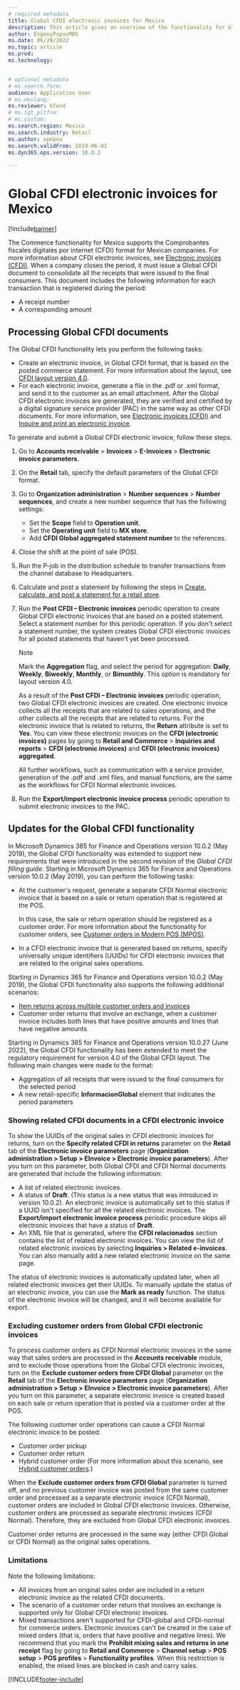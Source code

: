 ```yaml
---
# required metadata
title: Global CFDI electronic invoices for Mexico
description: This article gives an overview of the functionality for Global CFDI electronic invoices for Mexico.
author: EvgenyPopovMBS
ms.date: 06/29/2022
ms.topic: article
ms.prod: 
ms.technology: 


# optional metadata
# ms.search.form:  
audience: Application User
# ms.devlang: 
ms.reviewer: kfend
# ms.tgt_pltfrm: 
# ms.custom: 
ms.search.region: Mexico
ms.search.industry: Retail
ms.author: epopov
ms.search.validFrom: 2019-06-01
ms.dyn365.ops.version: 10.0.2

---
```


# Global CFDI electronic invoices for Mexico 

[!include[banner](../includes/banner.md)]

The Commerce functionality for Mexico supports the Comprobantes fiscales digitales por internet (CFDI) format for Mexican companies. For more information about CFDI electronic invoices, see [Electronic invoices (CFDI)](latam-mex-cfdi-electronic-invoices.md). When a company closes the period, it must issue a Global CFDI document to consolidate all the receipts that were issued to the final consumers. This document includes the following information for each transaction that is registered during the period:

- A receipt number
- A corresponding amount

## Processing Global CFDI documents

The Global CFDI functionality lets you perform the following tasks:

- Create an electronic invoice, in Global CFDI format, that is based on the posted commerce statement. For more information about the layout, see [CFDI layout version 4.0](latam-mex-cfdi-4-0.md).
- For each electronic invoice, generate a file in the .pdf or .xml format, and send it to the customer as an email attachment. After the Global CFDI electronic invoices are generated, they are verified and certified by a digital signature service provider (PAC) in the same way as other CFDI documents. For more information, see [Electronic invoices (CFDI)](latam-mex-cfdi-electronic-invoices.md) and [Inquire and print an electronic invoice](tasks/mx-00010-inquire-print-electronic-invoice.md).

To generate and submit a Global CFDI electronic invoice, follow these steps.

1. Go to **Accounts receivable** \> **Invoices** \> **E-Invoices** \> **Electronic invoice parameters**. 
2. On the **Retail** tab, specify the default parameters of the Global CFDI format.
3. Go to **Organization administration** \> **Number sequences** \> **Number sequences**, and create a new number sequence that has the following settings: 
	
	- Set the **Scope** field to **Operation unit**.
	- Set the **Operating unit** field to **MX store**.
	- Add **CFDI Global aggregated statement number** to the references.

4. Close the shift at the point of sale (POS).
5. Run the P-job in the distribution schedule to transfer transactions from the channel database to Headquarters.
6. Calculate and post a statement by following the steps in [Create, calculate, and post a statement for a retail store](../../retail/tasks/create-calculate-post-statement-retail-store.md).
7. Run the **Post CFDI – Electronic invoices** periodic operation to create Global CFDI electronic invoices that are based on a posted statement. Select a statement number for this periodic operation. If you don't select a statement number, the system creates Global CFDI electronic invoices for all posted statements that haven't yet been processed. 

    > [!NOTE]
    > Mark the **Aggregation** flag, and select the period for aggregation: **Daily**, **Weekly**, **Biweekly**, **Monthly**, or **Bimonthly**. This option is mandatory for layout version 4.0.

    As a result of the **Post CFDI – Electronic invoices** periodic operation, two Global CFDI electronic invoices are created. One electronic invoice collects all the receipts that are related to sales operations, and the other collects all the receipts that are related to returns. For the electronic invoice that is related to returns, the **Return** attribute is set to **Yes**. You can view these electronic invoices on the **CFDI (electronic invoices)** pages by going to **Retail and Commerce** \> **Inquiries and reports** \> **CFDI (electronic invoices)** and **CFDI (electronic invoices) aggregated**.

    All further workflows, such as communication with a service provider, generation of the .pdf and .xml files, and manual functions, are the same as the workflows for CFDI Normal electronic invoices.

8. Run the **Export/import electronic invoice process** periodic operation to submit electronic invoices to the PAC.

## Updates for the Global CFDI functionality

In Microsoft Dynamics 365 for Finance and Operations version 10.0.2 (May 2019), the Global CFDI functionality was extended to support new requirements that were introduced in the second revision of the *Global CFDI filling guide*. Starting in Microsoft Dynamics 365 for Finance and Operations version 10.0.2 (May 2019), you can perform the following tasks:

- At the customer's request, generate a separate CFDI Normal electronic invoice that is based on a sale or return operation that is registered at the POS.

    In this case, the sale or return operation should be registered as a customer order. For more information about the functionality for customer orders, see [Customer orders in Modern POS (MPOS)](/dynamics365/unified-operations/retail/customer-orders-overview).

- In a CFDI electronic invoice that is generated based on returns, specify universally unique identifiers (UUIDs) for CFDI electronic invoices that are related to the original sales operations.

Starting in Dynamics 365 for Finance and Operations version 10.0.2 (May 2019), the Global CFDI functionality also supports the following additional scenarios:

- [Item returns across multiple customer orders and invoices](/dynamics365/unified-operations/retail/multireturn)
- Customer order returns that involve an exchange, when a customer invoice includes both lines that have positive amounts and lines that have negative amounts

Starting in Dynamics 365 for Finance and Operations version 10.0.27 (June 2022), the Global CFDI functionality has been extended to meet the regulatory requirement for version 4.0 of the Global CFDI layout. The following main changes were made to the format:

- Aggregation of all receipts that were issued to the final consumers for the selected period
- A new retail-specific **InformacionGlobal** element that indicates the period parameters


### Showing related CFDI documents in a CFDI electronic invoice

To show the UUIDs of the original sales in CFDI electronic invoices for returns, turn on the **Specify related CFDI in returns** parameter on the **Retail** tab of the **Electronic invoice parameters** page (**Organization administration \> Setup \> EInvoice \> Electronic invoice parameters**). After you turn on this parameter, both Global CFDI and CFDI Normal documents are generated that include the following information:

- A list of related electronic invoices.
- A status of **Draft**. (This status is a new status that was introduced in version 10.0.2). An electronic invoice is automatically set to this status if a UUID isn't specified for all the related electronic invoices. The **Export/import electronic invoice process** periodic procedure skips all electronic invoices that have a status of **Draft**.
- An XML file that is generated, where the **CFDI relacionados** section contains the list of related electronic invoices. You can view the list of related electronic invoices by selecting **Inquiries \> Related e-invoices**. You can also manually add a new related electronic invoice on the same page.

The status of electronic invoices is automatically updated later, when all related electronic invoices get their UUIDs. To manually update the status of an electronic invoice, you can use the **Mark as ready** function. The status of the electronic invoice will be changed, and it will become available for export.

### Excluding customer orders from Global CFDI electronic invoices

To process customer orders as CFDI Normal electronic invoices in the same way that sales orders are processed in the **Accounts receivable** module, and to exclude those operations from the Global CFDI electronic invoices, turn on the **Exclude customer orders from CFDI Global** parameter on the **Retail** tab of the **Electronic invoice parameters** page (**Organization administration \> Setup \> EInvoice \> Electronic invoice parameters**). After you turn on this parameter, a separate electronic invoice is created based on each sale or return operation that is posted via a customer order at the POS.

The following customer order operations can cause a CFDI Normal electronic invoice to be posted:

- Customer order pickup
- Customer order return
- Hybrid customer order (For more information about this scenario, see [Hybrid customer orders](/dynamics365/unified-operations/retail/hybrid-customer-orders).)

When the **Exclude customer orders from CFDI Global** parameter is turned off, and no previous customer invoice was posted from the same customer order and processed as a separate electronic invoice (CFDI Normal), customer orders are included in Global CFDI electronic invoices. Otherwise, customer orders are processed as separate electronic invoices (CFDI Normal). Therefore, they are excluded from Global CFDI electronic invoices.

Customer order returns are processed in the same way (either CFDI Global or CFDI Normal) as the original sales operations.

### Limitations

Note the following limitations:

- All invoices from an original sales order are included in a return electronic invoice as the related CFDI documents.
- The scenario of a customer order return that involves an exchange is supported only for Global CFDI electronic invoices.
- Mixed transactions aren't supported for CFDI-global and CFDI-normal for commerce orders. Electronic invoices can't be created in the case of mixed orders (that is, orders that have positive and negative lines). We recommend that you mark the **Prohibit mixing sales and returns in one receipt** flag by going to **Retail and Commerce** \> **Channel setup** \> **POS setup** \> **POS profiles** \> **Functionality profiles**. When this restriction is enabled, the mixed lines are blocked in cash and carry sales.

[!INCLUDE[footer-include](../../includes/footer-banner.md)]

